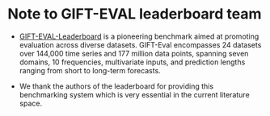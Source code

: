# Note to GIFT-EVAL leaderboard team

- [GIFT-EVAL-Leaderboard](https://huggingface.co/spaces/Salesforce/GIFT-Eval) is a pioneering benchmark aimed at promoting evaluation across diverse datasets. GIFT-Eval encompasses 24 datasets over 144,000 time series and 177 million data points, spanning seven domains, 10 frequencies, multivariate inputs, and prediction lengths ranging from short to long-term forecasts.

- We thank the authors of the leaderboard for providing this benchmarking system which is very essential in the current literature space.


